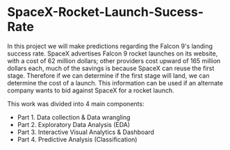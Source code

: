 # SpaceX-Rocket-Launch-Sucess-Rate
In this project we will make predictions regarding the Falcon 9's landing success rate. SpaceX advertises Falcon 9 rocket launches on its website, with a cost of 62 million dollars; other providers cost upward of 165 million dollars each, much of the savings is because SpaceX can reuse the first stage. Therefore if we can determine if the first stage will land, we can determine the cost of a launch. This information can be used if an alternate company wants to bid against SpaceX for a rocket launch.

This work was divided into 4 main components:
  - Part 1. Data collection & Data wrangling
  - Part 2. Exploratory Data Analysis (EDA)
  - Part 3. Interactive Visual Analytics & Dashboard
  - Part 4. Predictive Analysis (Classification)
